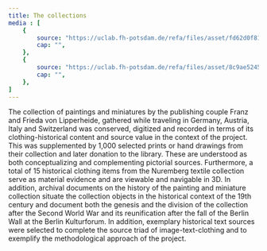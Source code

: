 ```yaml
---
title: The collections
media : [
    {
        source: "https://uclab.fh-potsdam.de/refa/files/asset/fd62d0f81f29836962a7d081061698b3feeedb00.jpeg",
        cap: "",
    },
    {
        source: "https://uclab.fh-potsdam.de/refa/files/asset/8c9ae52455e064ea9adcb06f545a41c7c06142cb.jpg",
        cap: "",
    },
]
---
```


The collection of paintings and miniatures by the publishing couple Franz and Frieda von Lipperheide, gathered while traveling in Germany, Austria, Italy and Switzerland was conserved, digitized and recorded in terms of its clothing-historical content and source value in the context of the project. This was supplemented by 1,000 selected prints or hand drawings from their collection and later donation to the library. These are understood as both conceptualizing and complementing pictorial sources.
Furthermore, a total of 15 historical clothing items from the Nuremberg textile collection serve as material evidence and are viewable and navigable in 3D. In addition, archival documents on the history of the painting and miniature collection situate the collection objects in the historical context of the 19th century and document both the genesis and the division of the collection after the Second World War and its reunification after the fall of the Berlin Wall at the Berlin Kulturforum. In addition, exemplary historical text sources were selected to complete the source triad of image-text-clothing and to exemplify the methodological approach of the project.
